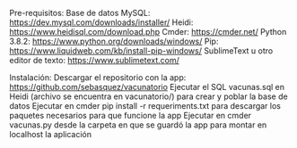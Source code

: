 Pre-requisitos:
	Base de datos MySQL: https://dev.mysql.com/downloads/installer/
	Heidi: https://www.heidisql.com/download.php
	Cmder: https://cmder.net/
	Python 3.8.2: https://www.python.org/downloads/windows/
	Pip: https://www.liquidweb.com/kb/install-pip-windows/
	SublimeText u otro editor de texto: https://www.sublimetext.com/

Instalación:
	Descargar el repositorio con la app: https://github.com/sebasquez/vacunatorio
	Ejecutar el SQL vacunas.sql en Heidi (archivo se encuentra en vacunatorio/) para crear y poblar la base de datos
	Ejecutar en cmder pip install -r requeriments.txt para descargar los paquetes necesarios para que funcione la app
	Ejecutar en cmder vacunas.py desde la carpeta en que se guardó la app para montar en localhost la aplicación


